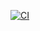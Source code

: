 [![CI](https://github.com/MohamedHasnaoui/Shoply-Ecommerce-web-site/actions/workflows/ci.yml/badge.svg)](https://github.com/MohamedHasnaoui/Shoply-Ecommerce-web-site/actions/workflows/ci.yml)
